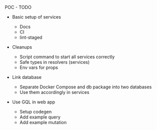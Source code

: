 POC - TODO

- Basic setup of services
  - Docs
  - CI
  - lint-staged

- Cleanups
  - Script command to start all services correctly
  - Safe types in resolvers (services)
  - Env vars for props

- Link database
  - Separate Docker Compose and db package into two databases
  - Use them accordingly in services

- Use GQL in web app
  - Setup codegen
  - Add example query
  - Add example mutation